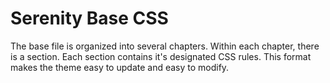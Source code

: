 # Serenity Base CSS
The base file is organized into several chapters. Within each chapter, there is a section. Each section contains it's designated CSS rules. This format makes the theme easy to update and easy to modify.